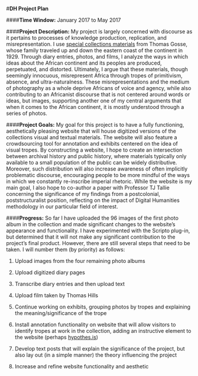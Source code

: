 #**DH Project Plan**

####**Time Window:**
January 2017 to May 2017

####**Project Description:**
My project is largely concerned with discourse as it pertains to processes of knowledge production, replication, and misrepresentation. I use [special collections materials](http://archivesspace.wlu.edu/repositories/5/resources/846) from Thomas Gosse, whose family traveled up and down the eastern coast of the continent in 1929. Through diary entries, photos, and films, I analyze the ways in which ideas about the African continent and its peoples are produced, perpetuated, and distorted. Ultimately, I argue that these materials, though seemingly innocuous, misrepresent Africa through tropes of primitivism, absence, and ultra-naturalness. These misrepresentations and the medium of photography as a whole deprive Africans of voice and agency, while also contributing to an Africanist discourse that is not centered around words or ideas, but images, supporting another one of my central arguments that when it comes to the African continent, it is mostly understood through a series of photos.

####**Project Goals:**
My goal for this project is to have a fully functioning, aesthetically pleasing website that will house digitized versions of the collections visual and textual materials. The website will also feature a crowdsourcing tool for annotation and exhibits centered on the idea of visual tropes. By constructing a website, I hope to create an intersection between archival history and public history, where materials typically only available to a small population of the public can be widely distributive. Moreover, such distribution will also increase awareness of often implicitly problematic discourse, encouraging people to be more mindful of the ways in which we constantly re-inscribe imperial rhetoric. While the website is my main goal, I also hope to co-author a paper with Professor TJ Tallie concerning the significance of my findings from a postcolonial, poststructuralist position, reflecting on the impact of Digital Humanities methodology in our particular field of interest.

####**Progress:**
So far I have uploaded the 96 images of the first photo album in the collection and made significant changes to the website’s appearance and functionality. I have experimented with the Scripto plug-in, but determined that it will not make any significant contribution to the project’s final product. However, there are still several steps that need to be taken. I will number them (by priority) as follows:

1. Upload images from the four remaining photo albums

2. Upload digitized diary pages

3. Transcribe diary entries and then upload text

4. Upload film taken by Thomas Hills

5. Continue working on exhibits, grouping photos by tropes and explaining the meaning/significance of the trope

6. Install annotation functionality on website that will allow visitors to identify tropes at work in the collection, adding an instructive element to the website (perhaps [hypothes.is](https://hypothes.is))

7. Develop text posts that will explain the significance of the project, but also lay out (in a simple manner) the theory influencing the project

8. Increase and refine website functionality and aesthetic
